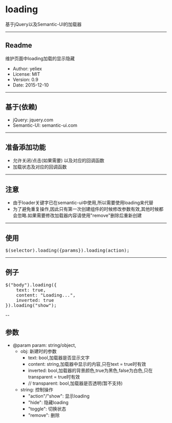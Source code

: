 # loading

基于jQuery以及Semantic-UI的加载器

---
## Readme
维护页面中loading加载的显示隐藏

* Author: yeliex
* License: MIT
* Version: 0.9
* Date: 2015-12-10

---
## 基于(依赖)
 *  jQuery: jquery.com
 *  Semantic-UI: semantic-ui.com
 
---
## 准备添加功能
* 允许关闭/点击(如果需要) 以及对应的回调函数
* 加载状态及对应的回调函数

---
## 注意
 * 由于loader关键字已在semantic-ui中使用,所以需要使用loading来代替
 * 为了避免重复操作,因此只有第一次创建组件的时候修改参数有效,其他时候都会忽略.如果需要修改加载器内容请使用"remove"删除后重新创建
 
---
## 使用
<pre>
$(selector).loading({params}).loading(action);
</pre>

---
## 例子
<pre>
$("body").loading({
	text: true,
    content: "Loading...",
    inverted: true
}).loading("show");
</pre>

--
## 参数
* @param param: string/object,
	*  obj: 新建时的参数
 		* text: bool,加载器是否显示文字
 		* content: string,加载器中显示的内容,只在text = true时有效
 		* inverted: bool,加载器的背景颜色,true为黑色,false为白色,只在transparent = true时有效
 		* // transparent: bool,加载器是否透明(暂不支持)
 	*  string: 控制操作
 		* "action"/"show": 显示loading
 		* "hide": 隐藏loading
 		* "toggle": 切换状态
 		* "remove": 删除
